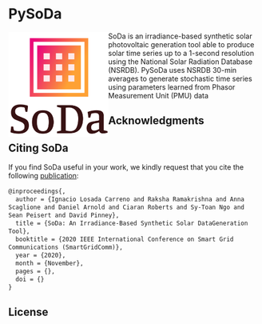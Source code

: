 # PySoDa

<img src="https://github.com/Ignacio-Losada/SoDa/blob/master/sodalogo.png" align="left" width="200" alt="SoDa logo">

SoDa is an irradiance-based synthetic solar photovoltaic generation tool able to produce solar time series up to a 1-second resolution using the National Solar Radiation Database (NSRDB). PySoDa uses NSRDB 30-min averages to generate stochastic time series using parameters learned from Phasor Measurement Unit (PMU) data




## Acknowledgments


## Citing SoDa

If you find SoDa useful in your work, we kindly request that you cite the following [publication]():
```
@inproceedings{,
  author = {Ignacio Losada Carreno and Raksha Ramakrishna and Anna Scaglione and Daniel Arnold and Ciaran Roberts and Sy-Toan Ngo and Sean Peisert and David Pinney},
  title = {SoDa: An Irradiance-Based Synthetic Solar DataGeneration Tool},
  booktitle = {2020 IEEE International Conference on Smart Grid Communications (SmartGridComm)},
  year = {2020},
  month = {November},
  pages = {},
  doi = {}
}
```


## License

